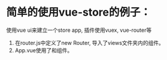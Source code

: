 # 简单的使用vue-store的例子：
使用vue ui来建立一个store app, 插件使用vuex, vue-router等

1. 在router.js中定义了new Router, 导入了views文件夹内的组件。
2. App.vue使用了<router-link>和<router-view />组件。
